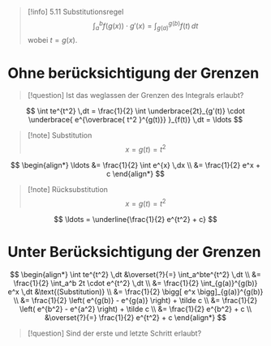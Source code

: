 > [!info] 5.11 Substitutionsregel
> $$
> \int_a^b f(g(x)) \cdot g'(x) = \int_{g(a)}^{g(b)} f(t) \,dt
> $$
> wobei $t = g(x)$.

# Ohne berücksichtigung der Grenzen

> [!question] Ist das weglassen der Grenzen des Integrals erlaubt?

$$
\int te^{t^2} \,dt = \frac{1}{2} \int
	\underbrace{2t}_{g'(t)} \cdot
	\underbrace{
		e^{\overbrace{
			t^2
		}^{g(t)}}
	}_{f(t)} \,dt = \ldots
$$

> [!note] Substitution
> $$
> x = g(t) = t^2
> $$

$$
\begin{align*}
	\ldots &= \frac{1}{2} \int e^{x} \,dx \\
	&= \frac{1}{2} e^x + c
\end{align*}
$$

> [!note] Rücksubstitution
> $$
> x = g(t) = t^2
> $$

$$
\ldots = \underline{\frac{1}{2} e^{t^2} + c}
$$

# Unter Berücksichtigung der Grenzen

$$
\begin{align*}
	\int te^{t^2} \,dt &\overset{?}{=} \int_a^bte^{t^2} \,dt \\
	&= \frac{1}{2} \int_a^b 2t \cdot e^{t^2} \,dt \\
	&= \frac{1}{2} \int_{g(a)}^{g(b)} e^x \,dt &\text{(Substitution)} \\
	&= \frac{1}{2} \bigg[ e^x \bigg]_{g(a)}^{g(b)} \\
	&= \frac{1}{2} \left( e^{g(b)} - e^{g(a)} \right) + \tilde c \\
	&= \frac{1}{2} \left( e^{b^2} - e^{a^2} \right) + \tilde c \\
	&= \frac{1}{2} e^{b^2} + c \\
	&\overset{?}{=} \frac{1}{2} e^{t^2} + c
\end{align*}
$$


> [!question] Sind der erste und letzte Schritt erlaubt?
